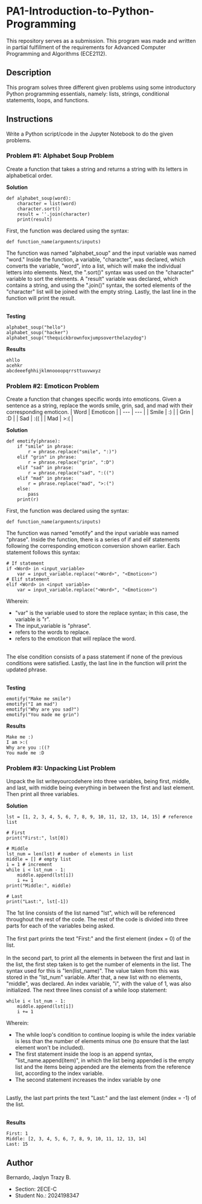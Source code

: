 # PA1-Introduction-to-Python-Programming
This repository serves as a submission. This program was made and written in partial fulfillment of the requirements for Advanced Computer Programming and Algorithms (ECE2112).

## Description
This program solves three different given problems using some introductory Python programming essentials, namely: lists, strings, conditional statements, loops, and functions.

## Instructions
Write a Python script/code in the Jupyter Notebook to do the given problems.

### Problem #1: Alphabet Soup Problem
Create a function that takes a string and returns a string with its letters in alphabetical order.

**Solution**
```
def alphabet_soup(word):
    character = list(word)
    character.sort()
    result = ''.join(character)
    print(result)
```

First, the function was declared using the syntax:
```
def function_name(arguments/inputs)
```

The function was named "alphabet_soup" and the input variable was named "word." Inside the function, a variable, "character", was declared, which converts the variable, "word", into a list, which will make the individual letters into elements. Next, the ".sort()" syntax was used on the "character" variable to sort the elements. A "result" variable was declared, which contains a string, and using the ".join()" syntax, the sorted elements of the "character" list will be joined with the empty string. Lastly, the last line in the function will print the result.

<br> **Testing**
```
alphabet_soup("hello")
alphabet_soup("hacker")
alphabet_soup("thequickbrownfoxjumpsoverthelazydog")
```
**Results**
```
ehllo
acehkr
abcdeeefghhijklmnoooopqrrsttuuvwxyz
```

### Problem #2: Emoticon Problem
Create a function that changes specific words into emoticons. Given a sentence
as a string, replace the words smile, grin, sad, and mad with their corresponding emoticon.
| Word | Emoticon |
| --- | --- |
| Smile | :) |
| Grin | :D |
| Sad | :(( |
| Mad | >:( |

**Solution**
```
def emotify(phrase):
    if "smile" in phrase:
        r = phrase.replace("smile", ":)")
    elif "grin" in phrase:
        r = phrase.replace("grin", ":D")
    elif "sad" in phrase:
        r = phrase.replace("sad", ":((")
    elif "mad" in phrase:
        r = phrase.replace("mad", ">:(")
    else: 
        pass
    print(r)
```

First, the function was declared using the syntax:
```
def function_name(arguments/inputs)
```
The function was named "emotify" and the input variable was named "phrase". Inside the function, there is a series of if and elif statements following the corresponding emoticon conversion shown earlier. Each statement follows this syntax:
```
# If statement
if <Word> in <input_variable>
    var = input_variable.replace("<Word>", "<Emoticon>")
# Elif statement
elif <Word> in <input variable>
    var = input_variable.replace("<Word>", "<Emoticon>")
```
Wherein:
* "var" is the variable used to store the replace syntax; in this case, the variable is "r".
* The input_variable is "phrase".
* <Word> refers to the words to replace.
* <Emoticon> refers to the emoticon that will replace the word.

<br>
The else condition consists of a pass statement if none of the previous conditions were satisfied. Lastly, the last line in the function will print the updated phrase.




<br> **Testing**
```
emotify("Make me smile")
emotify("I am mad")
emotify("Why are you sad?")
emotify("You made me grin")
```
**Results**
```
Make me :)
I am >:(
Why are you :((?
You made me :D
```



### Problem #3: Unpacking List Problem
Unpack the list writeyourcodehere into three variables, being first, middle, and last, with middle being everything in between the first and last element. Then print all three variables.

**Solution**
```
lst = [1, 2, 3, 4, 5, 6, 7, 8, 9, 10, 11, 12, 13, 14, 15] # reference list

# First
print("First:", lst[0])

# Middle
lst_num = len(lst) # number of elements in list
middle = [] # empty list
i = 1 # increment
while i < lst_num - 1:
    middle.append(lst[i])
    i += 1
print("Middle:", middle)

# Last
print("Last:", lst[-1])
```

The 1st line consists of the list named "lst", which will be referenced throughout the rest of the code. The rest of the code is divided into three parts for each of the variables being asked. 
<br>
<br>
The first part prints the text "First:" and the first element (index = 0) of the list. 
<br>
<br>
In the second part, to print all the elements in between the first and last in the list, the first step taken is to get the number of elements in the list. The syntax used for this is "len(list_name)". The value taken from this was stored in the "lst_num" variable. After that, a new list with no elements, "middle", was declared. An index variable, "i", with the value of 1, was also initialized. The next three lines consist of a while loop statement:

```
while i < lst_num - 1:
    middle.append(lst[i])
    i += 1
```
Wherein:
* The while loop's condition to continue looping is while the index variable is less than the number of elements minus one (to ensure that the last element won't be included).
* The first statement inside the loop is an append syntax, "list_name.append(item)", in which the list being appended is the empty list and the items being appended are the elements from the reference list, according to the index variable.
* The second statement increases the index variable by one

<br>
Lastly, the last part prints the text "Last:" and the last element (index = -1) of the list. 
<br>
<br>

**Results**
```
First: 1
Middle: [2, 3, 4, 5, 6, 7, 8, 9, 10, 11, 12, 13, 14]
Last: 15
```

## Author
Bernardo, Jaqlyn Trazy B.
* Section: 2ECE-C
* Student No.: 2024198347
